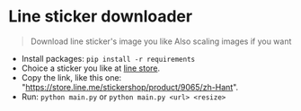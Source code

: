 # Line sticker downloader

> Download line sticker's image you like
> Also scaling images if you want

- Install packages: `pip install -r requirements`
- Choice a sticker you like at [line store](https://store.line.me/home/zh-Hant).
- Copy the link, like this one: "<https://store.line.me/stickershop/product/9065/zh-Hant>".
- Run: `python main.py` or `python main.py <url> <resize>`
